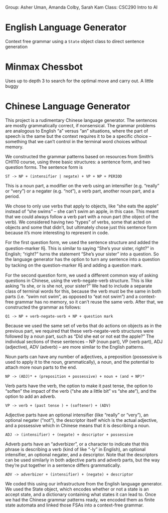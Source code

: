 Group: Asher Uman, Amanda Colby, Sarah Kam
Class: CSC290 Intro to AI

# English Language Generator

Context free grammar using a `State` object class to direct sentence generation

# Minmax Chessbot

Uses up to depth 3 to search for the optimal move and carry out. A little buggy

# Chinese Language Generator

This project is a rudimentary Chinese language generator. The sentences are mostly grammatically correct, if nonsensical. The grammar problems are analogous to English “a” versus “an” situations, where the part of speech is the same but the context requires it to be a specific choice – something that we can’t control in the terminal word choices without memory.

We constructed the grammar patterns based on resources from Smith’s CHI110 course, using three basic structures: a sentence form, and two question forms. The sentence form is

`ST -> NP + (intensifier | negate) + VP + NP + PERIOD`

This is a noun part, a modifier on the verb using an intensifier (e.g. “really” or “very”) or a negater (e.g. “not”), a verb part, another noun part, and a period.

We chose to only use verbs that apply to objects, like “she eats the apple” instead of “she swims” – she can’t swim an apple, in this case. This meant that we could always follow a verb part with a noun part (the object of the verb). We considered having two “types” of verbs, some that acted on objects and some that didn’t, but ultimately chose just this sentence form because it’s more interesting to represent in code.

For the first question form, we used the sentence structure and added the question-marker 吗. This is similar to saying “She’s your sister, right?” in English; “right?” turns the statement “She’s your sister” into a question. So the language generator has the option to turn any sentence into a question by tacking on the question-marker 吗 and adding a question mark.

For the second question form, we used a different common way of asking questions in Chinese, using the verb-negate-verb structure. This is like asking “Is she, or is she not, your sister?” We had to include a separate class of terminal words for this, because the verb must be the same in both parts (i.e. “swim not swim”, as opposed to “eat not swim”) and a context-free grammar has no memory, so it can’t reuse the same verb. After that, we constructed the grammar as follows:

`Q1 -> NP + verb-negate-verb + NP + question mark`

Because we used the same set of verbs that do actions on objects as in the previous part, we required that these verb-negate-verb structures were followed by a noun part, such as “Did she eat or not eat the apple?”
The individual sections of these sentences – NP (noun part), VP (verb part), ADJ (adjective), ADV (adverb) – are more similar to the English patterns.

Noun parts can have any number of adjectives, a preposition (possessive is used to apply it to the noun, grammatically), a noun, and the potential to attach more noun parts to the end.

`NP -> (ADJ)* + (preposition + possessive) + noun + (and + NP)*`

Verb parts have the verb, the option to make it past tense, the option to “soften” the impact of the verb (“she ate a little bit” vs “she ate”), and the option to add an adverb.

`VP -> verb + (past tense ) + (softener) + (ADV)`

Adjective parts have an optional intensifier (like “really” or “very”), an optional negater (“not”), the descriptor itself which is the actual adjective, and a possessive which in Chinese means that it is describing a noun.

`ADJ -> (intensifier) + (negate) + descriptor + possessive`

Adverb parts have an “adverbizer”, or a character to indicate that this phrase is describing a verb (kind of like “-ly” in English), an optional intensifier, an optional negater, and a descriptor. Note that the descriptors can be used similarly in both adjective parts and adverb parts, but the way they’re put together in a sentence differs grammatically.

`ADV -> adverbizer + (intensifier) + (negate) + descriptor`


We coded this using our infrastructure from the English language generator. We used the State object, which encodes whether or not a state is an accept state, and a dictionary containing what states it can lead to. Once we had the Chinese grammar patterns ready, we encoded them as finite state automata and linked those FSAs into a context-free grammar.

